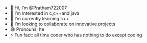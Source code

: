 - 👋 Hi, I’m @Pratham722007
- 👀 I’m interested in c,c++and java
- 🌱 I’m currently learning c++
- 💞️ I’m looking to collaborate on innovative projects
- 😄 Pronouns: he
- ⚡ Fun fact: all time coder who has nothing to do except coding

<!---
Pratham722007/Pratham722007 is a ✨ special ✨ repository because its `README.md` (this file) appears on your GitHub profile.
You can click the Preview link to take a look at your changes.
--->
